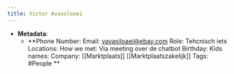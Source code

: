 ```yaml
---
title: Victor Avasoloaei
---
```


- **Metadata**:
	 - **Phone Number:
Email: [vavasiloaei@ebay.com](mailto:vavasiloaei@ebay.com)
Role: Tehcnisch iets
Locations:
How we met: Via meeting over de chatbot
Birthday:
Kids names:
Company: [[Marktplaats]] [[Marktplaatszakelijk]]
Tags: #People **
